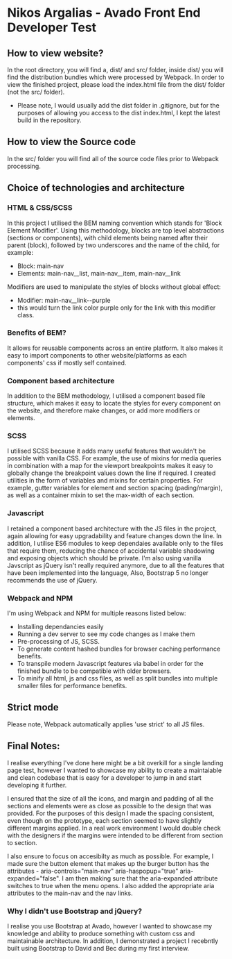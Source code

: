 # Nikos Argalias - Avado Front End Developer Test

## How to view website?

In the root directory, you will find a, dist/ and src/ folder, inside dist/ you will find the distribution bundles which were processed by Webpack. In order to view the finished project, please load the index.html file from the dist/ folder (not the src/ folder).

* Please note, I would usually add the dist folder in .gitignore, but for the purposes of allowing you access to the dist index.html, I kept the latest build in the repository.

## How to view the Source code

In the src/ folder you will find all of the source code files prior to Webpack processing.

## Choice of technologies and architecture

### HTML & CSS/SCSS

In this project I utilised the BEM naming convention which stands for 'Block Element Modifier'. Using this methodology, blocks are top level abstractions (sections or components), with child elements being named after their parent (block), followed by two underscores and the name of the child, for example:
- Block: main-nav
- Elements: main-nav__list, main-nav__item, main-nav__link

Modifiers are used to manipulate the styles of blocks without global effect:
- Modifier: main-nav__link--purple
- this would turn the link color purple only for the link with this modifier class.

### Benefits of BEM?

It allows for reusable components across an entire platform. It also makes it easy to import components to other website/platforms as each components' css if mostly self contained.

### Component based architecture

In addition to the BEM methodology, I utilised a component based file structure, which makes it easy to locate the styles for every component on the website, and therefore make changes, or add more modifiers or elements.

### SCSS

I utilised SCSS because it adds many useful features that wouldn't be possible with vanilla CSS. For example, the use of mixins for media queries in combination with a map for the viewport breakpoints makes it easy to globally change the breakpoint values down the line if required. I created utilities in the form of variables and mixins for certain properties. For example, gutter variables for element and section spacing (pading/margin), as well as a container mixin to set the max-width of each section.

### Javascript

I retained a component based architecture with the JS files in the project, again allowing for easy upgradability and feature changes down the line. In addition, I utilise ES6 modules to keep dependaies available only to the files that require them, reducing the chance of accidental variable shadowing and exposing objects which should be private. I'm also using vanilla Javscript as jQuery isn't really required anymore, due to all the features that have been implemented into the language, Also, Bootstrap 5 no longer recommends the use of jQuery.

### Webpack and NPM

I'm using Webpack and NPM for multiple reasons listed below:
- Installing dependancies easily
- Running a dev server to see my code changes as I make them
- Pre-processing of JS, SCSS.
- To generate content hashed bundles for browser caching performance benefits.
- To transpile modern Javascript features via babel in order for the finished bundle to be compatible with older browsers.
- To minify all html, js and css files, as well as split bundles into multiple smaller files for performance benefits.

## Strict mode

Please note, Webpack automatically applies 'use strict' to all JS files.

## Final Notes:

I realise everything I've done here might be a bit overkill for a single landing page test, however I wanted to showcase my ability to create a maintaiable and clean codebase that is easy for a developer to jump in and start developing it further.

I ensured that the size of all the icons, and margin and padding of all the sections and elements were as close as possible to the design that was provided. For the purposes of this design I made the spacing consistent, even though on the prototype, each section seemed to have slightly different margins applied. In a real work environment I would double check with the designers if the margins were intended to be different from section to section.

I also ensure to focus on accesibilty as much as possible. For example, I made sure the button element that makes up the burger button has the attributes -  aria-controls="main-nav" aria-haspopup="true"  aria-expanded="false". I am then making sure that the aria-expanded attribute switches to true when the menu opens. I also added the appropriate aria attributes to the main-nav and the nav links. 

### Why I didn't use Bootstrap and jQuery?
I realise you use Bootstrap at Avado, however I wanted to showcase my knowledge and ability to produce something with custom css and maintainable architecture. In addition, I demonstrated a project I recebntly built using Bootstrap to David and Bec during my first interview.

